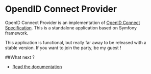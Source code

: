 OpendID Connect Provider
========================

OpenID Connect Provider is an implementation of [OpenID Connect Specification](http://openid.net/specs/openid-connect-core-1_0.html).
This is a standalone application based on Symfony framework.

This application is functional, but really far away to be released with a stable version.
If you want to join the party, be my guest !

##What next ?

- [Read the documentation](app/Resources/doc/index.md)
